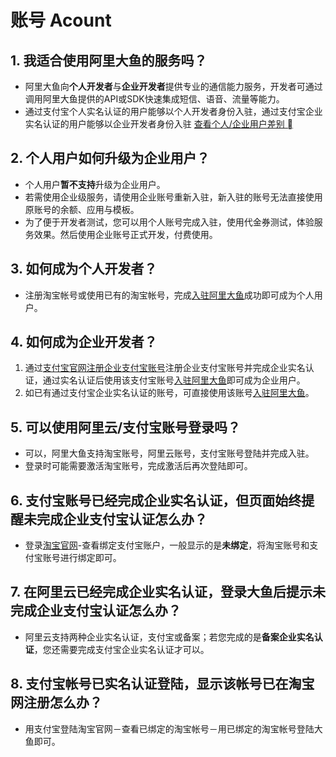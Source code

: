 # 账号 Acount

## 1. 我适合使用阿里大鱼的服务吗？
- 阿里大鱼向**个人开发者**与**企业开发者**提供专业的通信能力服务，开发者可通过调用阿里大鱼提供的API或SDK快速集成短信、语音、流量等能力。   
- 通过支付宝个人实名认证的用户能够以个人开发者身份入驻，通过支付宝企业实名认证的用户能够以企业开发者身份入驻 [查看个人/企业用户差别 ]() 

## 2. 个人用户如何升级为企业用户？
- 个人用户**暂不支持**升级为企业用户。   
- 若需使用企业级服务，请使用企业账号重新入驻，新入驻的账号无法直接使用原账号的余额、应用与模板。   
- 为了便于开发者测试，您可以用个人账号完成入驻，使用代金券测试，体验服务效果。然后使用企业账号正式开发，付费使用。 

## 3. 如何成为个人开发者？
- 注册淘宝帐号或使用已有的淘宝帐号，完成[入驻阿里大鱼](http://www.alidayu.com/settled)成功即可成为个人用户。 

## 4. 如何成为企业开发者？
1. 通过[支付宝官网注册企业支付宝账号](https://memberprod.alipay.com/account/reg/enterpriseIndex.htm)注册企业支付宝账号并完成企业实名认证，通过实名认证后使用该支付宝账号[入驻阿里大鱼](http://www.alidayu.com/settled)即可成为企业用户。   
2. 如已有通过支付宝企业实名认证的账号，可直接使用该账号[入驻阿里大鱼](http://www.alidayu.com/settled)。 

## 5. 可以使用阿里云/支付宝账号登录吗？
- 可以，阿里大鱼支持淘宝账号，阿里云账号，支付宝账号登陆并完成入驻。   
- 登录时可能需要激活淘宝账号，完成激活后再次登陆即可。 

## 6. 支付宝账号已经完成企业实名认证，但页面始终提醒未完成企业支付宝认证怎么办？
- 登录[淘宝官网](http://www.taobao.com/)-查看绑定支付宝账户，一般显示的是**未绑定**，将淘宝账号和支付宝账号进行绑定即可。 

## 7. 在阿里云已经完成企业实名认证，登录大鱼后提示未完成企业支付宝认证怎么办？
- 阿里云支持两种企业实名认证，支付宝或备案；若您完成的是**备案企业实名认证**，您还需要完成支付宝企业实名认证才可以。 

## 8. 支付宝帐号已实名认证登陆，显示该帐号已在淘宝网注册怎么办？
- 用支付宝登陆淘宝官网－查看已绑定的淘宝帐号－用已绑定的淘宝帐号登陆大鱼即可。